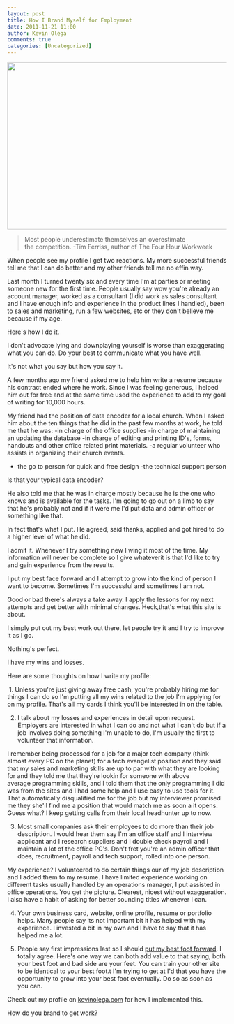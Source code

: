 ```yaml
---
layout: post
title: How I Brand Myself for Employment
date: 2011-11-21 11:00
author: Kevin Olega
comments: true
categories: [Uncategorized]
---
```

<a href="http://minimalchanges.com/how-i-brand-myself-for-employment/personal-branding/" rel="attachment wp-att-1324"><img class="aligncenter size-large wp-image-1324" title="Personal Branding" src="http://minimalchanges.com/blog/wp-content/uploads/2011/11/Personal-Branding-1024x614.png" alt="" width="640" height="383" /></a>
<blockquote>Most people underestimate themselves an overestimate the competition.
-Tim Ferriss, author of The Four Hour Workweek</blockquote>
When people see my profile I get two reactions. My more successful friends tell me that I can do better and my other friends tell me no effin way.

Last month I turned twenty six and every time I'm at parties or meeting someone new for the first time. People usually say wow you're already an account manager, worked as a consultant (I did work as sales consultant and I have enough info and experience in the product lines I handled), been to sales and marketing, run a few websites, etc or they don't believe me because if my age.

Here's how I do it.

I don't advocate lying and downplaying yourself is worse than exaggerating what you can do. Do your best to communicate what you have well.

It's not what you say but how you say it.

A few months ago my friend asked me to help him write a resume because his contract ended where he work. Since I was feeling generous, I helped him out for free and at the same time used the experience to add to my goal of writing for 10,000 hours.

My friend had the position of data encoder for a local church. When I asked him about the ten things that he did in the past few months at work, he told me that he was:
-in charge of the office supplies
-in charge of maintaining an updating the database
-in charge of editing and printing ID's, forms, handouts and other office related print materials.
-a regular volunteer who assists in organizing their church events.
- the go to person for quick and free design
-the technical support person

Is that your typical data encoder?

He also told me that he was in charge mostly because he is the one who knows and is available for the tasks. I'm going to go out on a limb to say that he's probably not and if it were me I'd put data and admin officer or something like that.

In fact that's what I put. He agreed, said thanks, applied and got hired to do a higher level of what he did.

I admit it. Whenever I try something new I wing it most of the time. My information will never be complete so I give whateverit is that I'd like to try and gain experience from the results.

I put my best face forward and I attempt to grow into the kind of person I want to become. Sometimes I'm successful and sometimes I am not.

Good or bad there's always a take away. I apply the lessons for my next attempts and get better with minimal changes. Heck,that's what this site is about.

I simply put out my best work out there, let people try it and I try to improve it as I go.

Nothing's perfect.

I have my wins and losses.

Here are some thoughts on how I write my profile:

<img src="https://lh3.googleusercontent.com/-iPmVHRIq4EQ/Tr9oJiHx8sI/AAAAAAAAGNw/1h_getRtCXY/s640/Learn%252520form%252520Success.png" alt="" />
1. Unless you're just giving away free cash, you're probably hiring me for things I can do so I'm putting all my wins related to the job I'm applying for on my profile. That's all my cards I think you'll be interested in on the table.

2. I talk about my losses and experiences in detail upon request. Employers are interested in what I can do and not what I can't do but if a job involves doing something I'm unable to do, I'm usually the first to volunteer that information.

I remember being processed for a job for a major tech company (think almost every PC on the planet) for a tech evangelist position and they said that my sales and marketing skills are up to par with what they are looking for and they told me that they're lookin for someone with above average programming skills, and I told them that the only programming I did was from the sites and I had some help and I use easy to use tools for it. That automatically disqualified me for the job but my interviewer promised me they she'll find me a position that would match me as soon a it opens. Guess what? I keep getting calls from their local headhunter up to now.

3. Most small companies ask their employees to do more than their job description. I would hear them say I'm an office staff and I interview applicant and I research suppliers and I double check payroll and I maintain a lot of the office PC's. Don't fret you're an admin officer that does, recruitment, payroll and tech support, rolled into one person.

My experience? I volunteered to do certain things our of my job description and I added them to my resume. I have limited experience working on different tasks usually handled by an operations manager, I put assisted in office operations. You get the picture. Clearest, nicest without exaggeration. I also have a habit of asking for better sounding titles whenever I can.

4. Your own business card, website, online profile, resume or portfolio helps. Many people say its not important bit it has helped with my experience. I invested a bit in my own and I have to say that it has helped me a lot.

5. People say first impressions last so I should <a href="http://minimalchanges.com/be-brave-put-your-best-foot-forward/">put my best foot forward</a>. I totally agree. Here's one way we can both add value to that saying, both your best foot and bad side are your feet. You can train your other site to be identical to your best foot.t I'm trying to get at I'd that you have the opportunity to grow into your best foot eventually. Do so as soon as you can.

Check out my profile on <a href="http://kevinolega.com">kevinolega.com</a> for how I implemented this.

How do you brand to get work?
